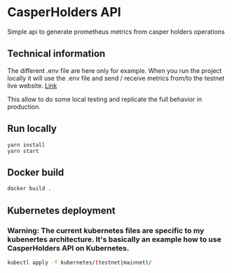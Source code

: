# CasperHolders API

Simple api to generate prometheus metrics from casper holders operations

## Technical information

The different .env file are here only for example. When you run the project locally it will use the .env file and send / receive metrics from/to the testnet live website. [Link](https://testnet.casperholders.io)

This allow to do some local testing and replicate the full behavior in production.

## Run locally

```
yarn install
yarn start
```

## Docker build

```bash
docker build . 
```

## Kubernetes deployment

### Warning: The current kubernetes files are specific to my kubenertes architecture. It's basically an example how to use CasperHolders API on Kubernetes.

```bash
kubectl apply -f kubernetes/(testnet|mainnet)/
```